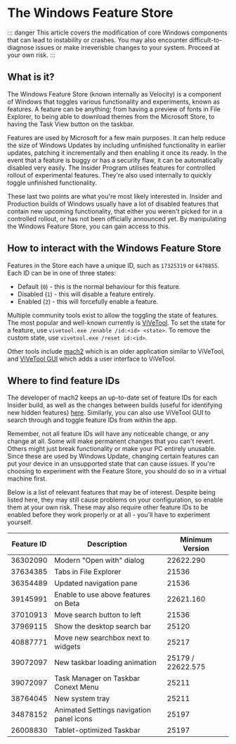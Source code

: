# The Windows Feature Store

::: danger
This article covers the modification of core Windows components that can lead to instability or crashes. You may also encounter difficult-to-diagnose issues or make irreverisble changes to your system. Proceed at your own risk.
:::

## What is it?

The Windows Feature Store (known internally as Velocity) is a component of Windows that toggles various functionality and experiments, known as features. A feature can be anything; from having a preview of fonts in File Explorer, to being able to download themes from the Microsoft Store, to having the Task View button on the taskbar.

Features are used by Microsoft for a few main purposes. It can help reduce the size of Windows Updates by including unfinished functionality in earlier updates, patching it incrementally and then enabling it once its ready. In the event that a feature is buggy or has a security flaw, it can be automatically disabled very easily. The Insider Program utilises features for controlled rollout of experimental features. They're also used internally to quickly toggle unfinished functionality.

These last two points are what you're most likely interested in. Insider and Production builds of Windows usually have a lot of disabled features that contain new upcoming functionality, that either you weren't picked for in a controlled rollout, or has not been officially announced yet. By manipulating the Windows Feature Store, you can gain access to this.

## How to interact with the Windows Feature Store

Features in the Store each have a unique ID, such as `17325319` or `6478855`. Each ID can be in one of three states:

 - Default (`0`) - this is the normal behaviour for this feature.
 - Disabled (`1`) - this will disable a feature entirely.
 - Enabled (`2`) - this will forcefully enable a feature.
  
Multiple community tools exist to allow the toggling the state of features. The most popular and well-known currently is [ViVeTool](https://github.com/thebookisclosed/ViVe). To set the state for a feature, use `vivetool.exe /enable /id:<id> <state>`. To remove the custom state, use `vivetool.exe /reset id:<id>`.

Other tools include [mach2](https://github.com/riverar/mach2) which is an older application similar to ViVeTool, and [ViVeTool GUI](https://github.com/PeterStrick/vivetool-gui) which adds a user interface to ViVeTool.

## Where to find feature IDs

The developer of mach2 keeps an up-to-date set of feature IDs for each Insider build, as well as the changes between builds (useful for identifying new hidden features) [here](https://github.com/riverar/mach2/tree/master/features). Similarly, you can also use ViVeTool GUI to search through and toggle feature IDs from within the app.

Remember, not all feature IDs will have any noticeable change, or any change at all. Some will make permanent changes that you can't revert. Others might just break functionality or make your PC entirely unusable. Since these are used by Windows Update, changing certain features can put your device in an unsupported state that can cause issues. If you're choosing to experiment with the Feature Store, you should do so in a virtual machine first.

Below is a list of relevant features that may be of interest. Despite being listed here, they may still cause problems on your configuration, so enable them at your own risk. These may also require other feature IDs to be enabled before they work properly or at all - you'll have to experiment yourself.

| Feature ID | Description                          | Minimum Version |
| ---------- | ------------------------------------ | --------------- |
| 36302090   | Modern "Open with" dialog            | 22622.290       |
| 37634385   | Tabs in File Explorer                | 21536           |
| 36354489   | Updated navigation pane              | 21536           |
| 39145991   | Enable to use above features on Beta | 22621.160       |
| 37010913   | Move search button to left           | 21536           |
| 37969115   | Show the desktop search bar          | 25120           |
| 40887771   | Move new searchbox next to widgets   | 25217           |
| 39072097   | New taskbar loading animation        | 25179 / 22622.575 |
| 39072097   | Task Manager on Taskbar Conext Menu  | 25211           |
| 38764045   | New system tray                      | 25211           |
| 34878152   | Animated Settings navigation panel icons | 25197       |
| 26008830   | Tablet-optimized Taskbar             | 25197           |
